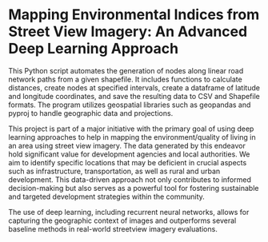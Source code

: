 # Mapping Environmental Indices from Street View Imagery: An Advanced Deep Learning Approach

This Python script automates the generation of nodes along linear road network paths from a given shapefile. It includes functions to calculate distances, create nodes at specified intervals, create a dataframe of latitude and longitude coordinates, and save the resulting data to CSV and Shapefile formats. The program utilizes geospatial libraries such as geopandas and pyproj to handle geographic data and projections.

This project is part of a major initiative with the primary goal of using deep learning approaches to help in mapping the environment/quality of living in an area using street view imagery. The data generated by this endeavor hold significant value for development agencies and local authorities. We aim to identify specific locations that may be deficient in crucial aspects such as infrastructure, transportation, as well as rural and urban development. This data-driven approach not only contributes to informed decision-making but also serves as a powerful tool for fostering sustainable and targeted development strategies within the community.

The use of deep learning, including recurrent neural networks, allows for capturing the geographic context of images and outperforms several baseline methods in real-world streetview imagery evaluations.
